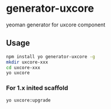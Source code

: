 # generator-uxcore

yeoman generator for uxcore component


## Usage

```sh
npm install yo generator-uxcore -g
mkdir uxcore-xxx
cd uxcore-xxx
yo uxcore
```

### For 1.x inited scaffold

```sh
yo uxcore:upgrade
```

